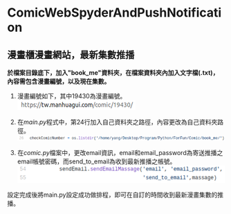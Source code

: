 # ComicWebSpyderAndPushNotification
漫畫櫃漫畫網站，最新集數推播
-------------------------


**於檔案目錄底下，加入"book_me"資料夾，在檔案資料夾內加入文字檔(.txt)，
內容需包含漫畫編號，以及現在集數。**


1. 漫畫編號如下，其中19430為漫畫編號。  
![image](https://github.com/yangzongyao/ComicWebSpyderAndPushNotification/blob/master/README_img/2020-03-08%2016-17-11%20%E7%9A%84%E8%9E%A2%E5%B9%95%E6%93%B7%E5%9C%96.png)

2. 在*main.py*程式中，第24行加入自己資料夾之路徑，內容更改為自己資料夾路徑。  
![image](https://github.com/yangzongyao/ComicWebSpyderAndPushNotification/blob/master/README_img/2020-03-08%2016-12-55%20%E7%9A%84%E8%9E%A2%E5%B9%95%E6%93%B7%E5%9C%96.png)





3. 在*comic.py*檔案中，更改email資訊，email和email_password為寄送推播之email帳號密碼，而send_to_email為收到最新推播之帳號。  
![image](https://github.com/yangzongyao/ComicWebSpyderAndPushNotification/blob/master/README_img/2020-03-08%2016-13-45%20%E7%9A%84%E8%9E%A2%E5%B9%95%E6%93%B7%E5%9C%96.png)


設定完成後將main.py設定成功做排程，即可在自訂的時間收到最新漫畫集數的推播。
